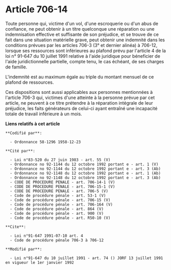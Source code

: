 # Article 706-14

Toute personne qui, victime d'un vol, d'une escroquerie ou d'un abus de confiance, ne peut obtenir à un titre quelconque une
réparation ou une indemnisation effective et suffisante de son préjudice, et se trouve de ce fait dans une situation
matérielle grave, peut obtenir une indemnité dans les conditions prévues par les articles 706-3 (3° et dernier alinéa) à
706-12, lorsque ses ressources sont inférieures au plafond prévu par l'article 4 de la loi n° 91-647 du 10 juillet 1991
relative à l'aide juridique pour béneficier de l'aide juridictionnelle partielle, compte tenu, le cas échéant, de ses charges
de famille.

L'indemnité est au maximum égale au triple du montant mensuel de ce plafond de ressources.

Ces dispositions sont aussi applicables aux personnes mentionnées à l'article 706-3 qui, victimes d'une atteinte à la
personne prévue par cet article, ne peuvent à ce titre prétendre à la réparation intégrale de leur préjudice, les faits
générateurs de celui-ci ayant entraîné une incapacité totale de travail inférieure à un mois.

**Liens relatifs à cet article**

	**Codifié par**:

	  - Ordonnance 58-1296 1958-12-23

	**Cité par**:

	  - Loi n°83-520 du 27 juin 1983 - art. 55 (V)
	  - Ordonnance no 92-1144 du 12 octobre 1992 portant e - art. 1 (V)
	  - Ordonnance no 92-1144 du 12 octobre 1992 portant e - art. 3 (Ab)
	  - Ordonnance no 92-1148 du 12 octobre 1992 portant e - art. 1 (Ab)
	  - Ordonnance no 92-1148 du 12 octobre 1992 portant e - art. 3 (Ab)
	  - CODE DE PROCEDURE PENALE - art. 706-14-1 (V)
	  - CODE DE PROCEDURE PENALE - art. 706-15-1 (V)
	  - CODE DE PROCEDURE PENALE - art. 706-5 (V)
	  - Code de procédure pénale - art. 53-1 (V)
	  - Code de procédure pénale - art. 706-15 (V)
	  - Code de procédure pénale - art. 706-164 (V)
	  - Code de procédure pénale - art. 864 (V)
	  - Code de procédure pénale - art. 900 (V)
	  - Code de procédure pénale - art. R50-10 (V)

	**Cite**:

	  - Loi n°91-647 1991-07-10 art. 4
	  - Code de procédure pénale 706-3 à 706-12

	**Modifié par**:

	  - Loi n°91-647 du 10 juillet 1991 - art. 74 () JORF 13 juillet 1991 en vigueur le 1er janvier 1992
